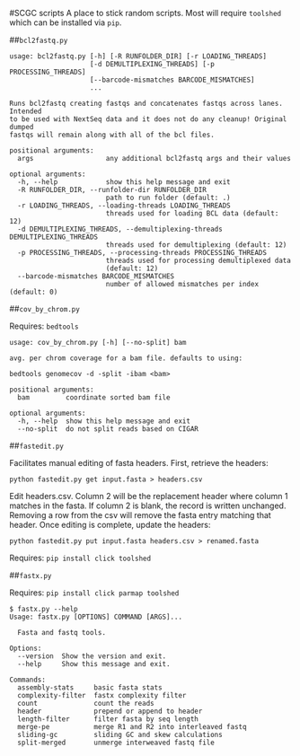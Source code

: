 #SCGC scripts
A place to stick random scripts. Most will require `toolshed` which can be
installed via `pip`.

##`bcl2fastq.py`
```
usage: bcl2fastq.py [-h] [-R RUNFOLDER_DIR] [-r LOADING_THREADS]
                    [-d DEMULTIPLEXING_THREADS] [-p PROCESSING_THREADS]
                    [--barcode-mismatches BARCODE_MISMATCHES]
                    ...

Runs bcl2fastq creating fastqs and concatenates fastqs across lanes. Intended
to be used with NextSeq data and it does not do any cleanup! Original dumped
fastqs will remain along with all of the bcl files.

positional arguments:
  args                  any additional bcl2fastq args and their values

optional arguments:
  -h, --help            show this help message and exit
  -R RUNFOLDER_DIR, --runfolder-dir RUNFOLDER_DIR
                        path to run folder (default: .)
  -r LOADING_THREADS, --loading-threads LOADING_THREADS
                        threads used for loading BCL data (default: 12)
  -d DEMULTIPLEXING_THREADS, --demultiplexing-threads DEMULTIPLEXING_THREADS
                        threads used for demultiplexing (default: 12)
  -p PROCESSING_THREADS, --processing-threads PROCESSING_THREADS
                        threads used for processing demultiplexed data
                        (default: 12)
  --barcode-mismatches BARCODE_MISMATCHES
                        number of allowed mismatches per index (default: 0)
```

##`cov_by_chrom.py`

Requires: `bedtools`

```
usage: cov_by_chrom.py [-h] [--no-split] bam

avg. per chrom coverage for a bam file. defaults to using:

bedtools genomecov -d -split -ibam <bam>

positional arguments:
  bam         coordinate sorted bam file

optional arguments:
  -h, --help  show this help message and exit
  --no-split  do not split reads based on CIGAR
```

##`fastedit.py`

Facilitates manual editing of fasta headers. First, retrieve the headers:

```
python fastedit.py get input.fasta > headers.csv
```

Edit headers.csv. Column 2 will be the replacement header where column 1 matches
in the fasta. If column 2 is blank, the record is written unchanged. Removing a
row from the csv will remove the fasta entry matching that header. Once editing
is complete, update the headers:

```
python fastedit.py put input.fasta headers.csv > renamed.fasta
```

Requires: `pip install click toolshed`

##`fastx.py`

Requires: `pip install click parmap toolshed`

```
$ fastx.py --help
Usage: fastx.py [OPTIONS] COMMAND [ARGS]...

  Fasta and fastq tools.

Options:
  --version  Show the version and exit.
  --help     Show this message and exit.

Commands:
  assembly-stats     basic fasta stats
  complexity-filter  fastx complexity filter
  count              count the reads
  header             prepend or append to header
  length-filter      filter fasta by seq length
  merge-pe           merge R1 and R2 into interleaved fastq
  sliding-gc         sliding GC and skew calculations
  split-merged       unmerge interweaved fastq file
```
